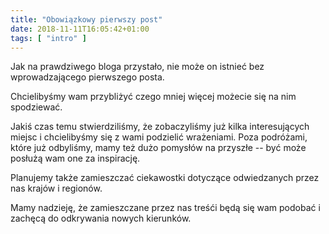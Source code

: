 ```yaml
---
title: "Obowiązkowy pierwszy post"
date: 2018-11-11T16:05:42+01:00
tags: [ "intro" ]
---
```


Jak na prawdziwego bloga przystało, nie może on istnieć bez wprowadzającego pierwszego posta.

Chcielibyśmy wam przybliżyć czego mniej więcej możecie się na nim spodziewać.

<!--more-->

Jakiś czas temu stwierdziliśmy, że zobaczyliśmy już kilka interesujących miejsc i chcielibyśmy się z wami podzielić wrażeniami.
Poza podróżami, które już odbyliśmy, mamy też dużo pomysłów na przyszłe -- być może posłużą wam one za inspirację.

Planujemy także zamieszczać ciekawostki dotyczące odwiedzanych przez nas krajów i regionów.

Mamy nadzieję, że zamieszczane przez nas treśći będą się wam podobać i zachęcą do odkrywania nowych kierunków.

